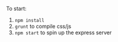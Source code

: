 To start:

1. `npm install`
2. `grunt` to compile css/js
3. `npm start` to spin up the express server
